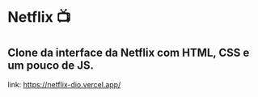 # Netflix :tv:
## Clone da interface da Netflix com HTML, CSS e um pouco de JS.

link: https://netflix-dio.vercel.app/
